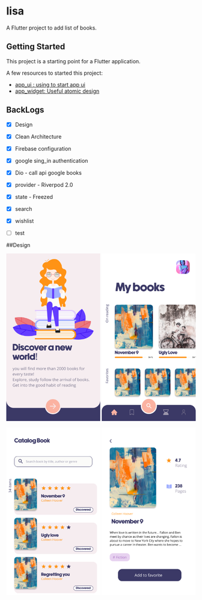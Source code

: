 # lisa

A Flutter project to add list of books.

## Getting Started

This project is a starting point for a Flutter application.

A few resources to started this project:

- [app_ui : using to start app ui](https://github.com/Olivier-plessis/app_ui-flutter)
- [app_widget: Useful atomic design ](https://github.com/Olivier-plessis/app_widget)

## BackLogs

- [x] Design
- [X] Clean Architecture
- [X] Firebase configuration
- [X] google sing_in authentication
- [X] Dio - call api google books
- [X] provider  - Riverpod 2.0
- [X] state - Freezed
- [X] search
- [X] wishlist
- [ ] test



##Design

<img src="images/splash.png" width="250"> <img src="images/home.png" width="250"> 

<img src="images/search.png" width="250"> <img src="images/result-detail-page.png" width="250"> 